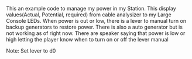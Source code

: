 This an example code to manage my power in my Station.
This display values(Actual, Potential, required) from cable analysizer to my Large Console LEDs. When power is out or low, there is a lever to manual turn on backup generators to restore power. There is also a auto generator but is not working as of right now. There are speaker saying that power is low or high letting the player know when to turn on or off the lever manual

Note:
Set lever to d0

